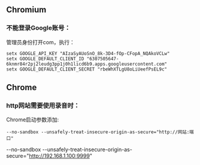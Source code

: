 ## Chromium

### 不能登录Google账号：

管理员身份打开com，执行：

```
setx GOOGLE_API_KEY "AIzaSyAUoSnO_8k-3D4-fOp-CFopA_NQAkoVCLw"
setx GOOGLE_DEFAULT_CLIENT_ID "6307505647-6knmr84r2pj2leudg3pp1j0h1licd6b9.apps.googleusercontent.com"
setx GOOGLE_DEFAULT_CLIENT_SECRET "rbeWhXTLgU8oLiUeefPsEL9c"
```

## Chrome

###  http网站需要使用录音时：

Chrome启动参数添加:

```http
--no-sandbox --unsafely-treat-insecure-origin-as-secure="http://网站:端口"
```

--no-sandbox --unsafely-treat-insecure-origin-as-secure="http://192.168.1.100:9999"